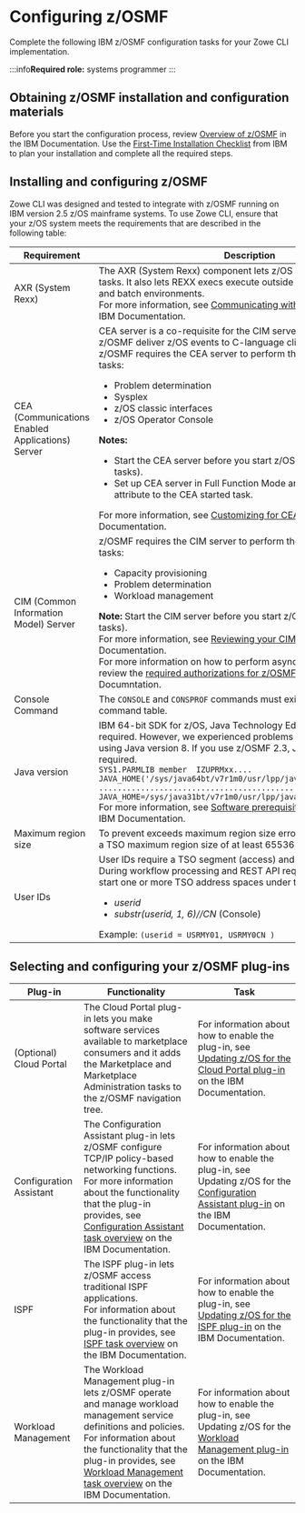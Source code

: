 # Configuring z/OSMF

Complete the following IBM z/OSMF configuration tasks for your Zowe CLI implementation.

:::info**Required role:** systems programmer
:::

## Obtaining z/OSMF installation and configuration materials

Before you start the configuration process, review [Overview of z/OSMF](https://www.ibm.com/docs/en/zos/2.2.0?topic=introduction-overview-zosmf) in the IBM Documentation. Use the [First-Time Installation Checklist](https://www.ibm.com/docs/en/zos/2.2.0?topic=introduction-project-plans-configuring-zosmf) from IBM to plan your installation and complete all the required steps.

## Installing and configuring z/OSMF

Zowe CLI was designed and tested to integrate with z/OSMF running on IBM version 2.5 z/OS mainframe systems. To use Zowe CLI, ensure that your z/OS system meets the requirements that are described in the following table:

| Requirement        | Description |
| ----------- | ----------- |
| AXR (System Rexx) | The AXR (System Rexx) component lets z/OS perform Incident Log tasks. It also lets REXX execs execute outside of conventional TSO and batch environments. <br/>For more information, see [Communicating with System REXX](https://www.ibm.com/docs/en/zos/2.2.0?topic=command-communicating-system-rexx) on the IBM Documentation. |
| CEA (Communications Enabled Applications)  Server | CEA server is a co-requisite for the CIM server. The CEA server lets z/OSMF deliver z/OS events to C-language clients. <br/>z/OSMF requires the CEA server to perform the following types of tasks: <ul><li>Problem determination</li><li>Sysplex</li><li>z/OS classic interfaces</li> <li>z/OS Operator Console</li></ul> **Notes:** <ul><li>Start the CEA server before you start z/OSMF (the IZU* started tasks).</li><li> Set up CEA server in Full Function Mode and assign the TRUSTED attribute to the CEA started task.</li></ul> For more information, see [Customizing for CEA](https://www.ibm.com/docs/en/zos/2.2.0?topic=test-customizing-cea) on the IBM Documentation. |
| CIM (Common Information Model) Server | z/OSMF requires the CIM server to perform the following types of tasks: <ul><li>Capacity provisioning </li><li> Problem determination </li><li> Workload management </li></ul> **Note:** Start the CIM server before you start z/OSMF (the IZU* started tasks). <br/> For more information, see [Reviewing your CIM server setup](https://www.ibm.com/docs/en/zos/2.2.0?topic=ins-reviewing-your-cim-server-setup)  on the IBM Documentation. <br/> For more information on how to perform asynchronous operations, review the [required authorizations for z/OSMF](https://www.ibm.com/docs/en/zos/2.5.0?topic=services-zos-jobs-rest-interface#izuhpinfo_api_restjobs__RequiredAuthorizationsForRestServices__title__1) on the IBM Documntation.|
| Console Command | The `CONSOLE` and `CONSPROF` commands must exist in the authorized command table. |
| Java version | IBM 64-bit SDK for z/OS, Java Technology Edition V7.1 or higher is required. However, we experienced problems accessing z/OSMF 2.2 using Java version 8. If you use z/OSMF 2.3, Java version 8.0_64 is required. <br/>```SYS1.PARMLIB member  IZUPRMxx.... JAVA_HOME('/sys/java64bt/v7r1m0/usr/lpp/java/J7.1_64'/etc/profile ............................................... export JAVA_HOME=/sys/java31bt/v7r1m0/usr/lpp/java/J7.1 ```<br/>For more information, see [Software prerequisites for z/OSMF](https://www.ibm.com/docs/en/zos/2.2.0?topic=zosmf-software-prerequisites) on the IBM Documentation. |
| Maximum region size | To prevent exceeds maximum region size errors, ensure that you have a TSO maximum region size of at least 65536 KB for the z/OS system. |
| User IDs | User IDs require a TSO segment (access) and an OMVS segment. During workflow processing and REST API requests, z/OSMF may start one or more TSO address spaces under the following job names: <ul><li>*userid*</li><li>*substr(userid, 1, 6)//CN* (Console)</li></ul> Example: ```(userid = USRMY01, USRMY0CN )```

## Selecting and configuring your z/OSMF plug-ins

| Plug-in        | Functionality | Task |
| ----------- | ----------- | ----------- |
| (Optional) Cloud Portal | The Cloud Portal plug-in lets you make software services available to marketplace consumers and it adds the Marketplace and Marketplace Administration tasks to the z/OSMF navigation tree. | For information about how to enable the plug-in, see [Updating z/OS for the Cloud Portal plug-in](https://www.ibm.com/docs/en/zos/2.2.0?topic=provisioning-updating-zos-cloud-portal-plug-in) on the IBM Documentation. |
| Configuration Assistant | The Configuration Assistant plug-in lets z/OSMF configure TCP/IP policy-based networking functions.<br/>For more information about the functionality that the plug-in provides, see [Configuration Assistant task overview](https://www.ibm.com/docs/en/zos/2.2.0?topic=tasks-configuration-assistant-task-overview) on the IBM Documentation. | For information about how to enable the plug-in, see Updating z/OS for the [Configuration Assistant plug-in](https://www.ibm.com/docs/en/zos/2.2.0?topic=ins-updating-zos-configuration-assistant-plug-in) on the IBM Documentation. |
| ISPF | The ISPF plug-in lets z/OSMF access traditional ISPF applications.<br/>For information about the functionality that the plug-in provides, see [ISPF task overview](https://www.ibm.com/docs/en/zos/2.2.0?topic=tasks-ispf-task-overview) on the IBM Documentation. | For information about how to enable the plug-in, see [Updating z/OS for the ISPF plug-in](https://www.ibm.com/docs/en/zos/2.2.0?topic=ins-updating-zos-ispf-plug-in) on the IBM Documentation. |
| Workload Management | The Workload Management plug-in lets z/OSMF operate and manage workload management service definitions and policies.<br/>For information about the functionality that the plug-in provides, see [Workload Management task overview](https://www.ibm.com/docs/en/zos/2.2.0?topic=tasks-workload-management-task-overview) on the IBM Documentation. | For information about how to enable the plug-in, see Updating z/OS for the [Workload Management plug-in](https://www.ibm.com/docs/en/zos/2.2.0?topic=ins-updating-zos-workload-management-plug-in) on the IBM Documentation. |
